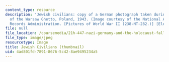 ```yaml
---
content_type: resource
description: 'Jewish civilians: copy of a German photograph taken during the destruction
  of the Warsaw Ghetto, Poland, 1943. (Image courtesy of the National Archives and
  Records Administration. [Pictures of World War II (238-NT-282.)] [Electronic Records].)'
file: null
file_location: /coursemedia/21h-447-nazi-germany-and-the-holocaust-fall-2004/4ad801fd789186765c428ae9495234a5_21h-447f04-th.jpg
file_type: image/jpeg
resourcetype: Image
title: Jewish Civilians (thumbnail)
uid: 4ad801fd-7891-8676-5c42-8ae9495234a5
---
```

